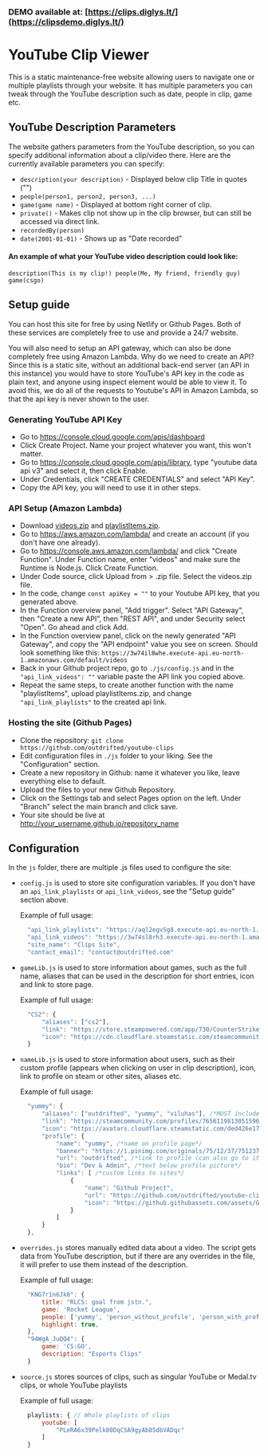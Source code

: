 ### DEMO available at: [https://clips.diglys.lt/](https://clipsdemo.diglys.lt/)
# YouTube Clip Viewer
This is a static maintenance-free website allowing users to navigate one or multiple playlists through your website. It has multiple parameters you can tweak through the YouTube description such as date, people in clip, game etc.

## YouTube Description Parameters
The website gathers parameters from the YouTube description, so you can specify additional information about a clip/video there. Here are the currently available parameters you can specify:

 - `description(your description)` - Displayed below clip Title in quotes ("")
 - `people(person1, person2, person3, ...)`
 - `game(game name)` - Displayed at bottom right corner of clip.
 - `private()` - Makes clip not show up in the clip browser, but can still be accessed via direct link.
 - `recordedBy(person)`
 - `date(2001-01-01)` - Shows up as "Date recorded"

#### An example of what your YouTube video description could look like:
```
description(This is my clip!) people(Me, My friend, friendly guy) game(csgo)
```

## Setup guide
You can host this site for free by using Netlify or Github Pages. Both of these services are completely free to use and provide a 24/7 website. 

You will also need to setup an API gateway, which can also be done completely free using Amazon Lambda. Why do we need to create an API? Since this is a static site, without an additional back-end server (an API in this instance) you would have to store YouTube's API key in the code as plain text, and anyone using inspect element would be able to view it. To avoid this, we do all of the requests to Youtube's API in Amazon Lambda, so that the api key is never shown to the user.

### Generating YouTube API Key
* Go to https://console.cloud.google.com/apis/dashboard
* Click Create Project. Name your project whatever you want, this won't matter.
* Go to https://console.cloud.google.com/apis/library, type "youtube data api v3" and select it, then click Enable.
* Under Credentials, click "CREATE CREDENTIALS" and select "API Key".
* Copy the API key, you will need to use it in other steps.

### API Setup (Amazon Lambda)
* Download [videos.zip](https://github.com/outdrifted/youtube-clips/releases/download/2.0/videos.zip) and [playlistItems.zip](https://github.com/outdrifted/youtube-clips/releases/download/2.0/playlistItems.zip).
* Go to https://aws.amazon.com/lambda/ and create an account (if you don't have one already).
* Go to https://console.aws.amazon.com/lambda/ and click "Create Function". Under Function name, enter "videos" and make sure the Runtime is Node.js. Click Create Function.
* Under Code source, click Upload from > .zip file. Select the videos.zip file.
* In the code, change `const apiKey = ""` to your Youtube API key, that you generated above.
* In the Function overview panel, "Add trigger". Select "API Gateway", then "Create a new API", then "REST API", and under Security select "Open". Go ahead and click Add.
* In the Function overview panel, click on the newly generated "API Gateway", and copy the "API endpoint" value you see on screen. Should look something like this: `https://3w74il8whe.execute-api.eu-north-1.amazonaws.com/default/videos`
* Back in your Github project repo, go to `./js/config.js` and in the `"api_link_videos": ""` variable paste the API link you copied above.
* Repeat the same steps, to create another function with the name "playlistItems", upload playlistItems.zip, and change `"api_link_playlists"` to the created api link.

### Hosting the site (Github Pages)
* Clone the repository: `git clone https://github.com/outdrifted/youtube-clips`
* Edit configuration files in `./js` folder to your liking. See the "Configuration" section.
* Create a new repository in Github: name it whatever you like, leave everything else to default.
* Upload the files to your new Github Repository.
* Click on the Settings tab and select Pages option on the left. Under "Branch" select the main branch and click save.
* Your site should be live at http://your_username.github.io/repository_name

## Configuration
In the `js` folder, there are multiple .js files used to configure the site:
- `config.js` is used to store site configuration variables. If you don't have an `api_link_playlists` or `api_link_videos`, see the "Setup guide" section above.

  Example of full usage:
  ```js
	"api_link_playlists": "https://aql2egv5g8.execute-api.eu-north-1.amazonaws.com/default/playlistItems",
	"api_link_videos": "https://3w74sl8rh3.execute-api.eu-north-1.amazonaws.com/default/videos",
	"site_name": "Clips Site",
	"contact_email": "contact@outdrifted.com"
  ```
- `gameLib.js` is used to store information about games, such as the full name, aliases that can be used in the description for short entries, icon and link to store page.

  Example of full usage:
  ```js
	"CS2": {
		"aliases": ["cs2"],
		"link": "https://store.steampowered.com/app/730/CounterStrike_2/",
		"icon": "https://cdn.cloudflare.steamstatic.com/steamcommunity/public/images/apps/730/8dbc71957312bbd3baea65848b545be9eae2a355.jpg"
	}
  ```
- `nameLib.js` is used to store information about users, such as their custom profile (appears when clicking on user in clip description), icon, link to profile on steam or other sites, aliases etc.

  Example of full usage:
  ```js
	"yummy": {
		"aliases": ["outdrifted", "yummy", "viluhas"], /*MUST include ALL names (even the key of this object "yummy")*/
		"link": "https://steamcommunity.com/profiles/76561198130515965", /*Link to steam profile*/
		"icon": "https://avatars.cloudflare.steamstatic.com/ded426e17ff06a0a6dd124b5b04691ff1c89442c_full.jpg",
		"profile": {
			"name": "yummy", /*name on profile page*/
			"banner": "https://i.pinimg.com/originals/75/12/37/751237d9a75bfbe1ba9fb681c9ed5e0d.jpg", /*photo on profile page*/
			"url": "outdrifted", /*link to profile (can also go to it by entering an alias)*/
			"bio": "Dev & Admin", /*text below profile picture*/
			"links": [ /*custom links to sites*/
				{
					"name": "Github Project",
					"url": "https://github.com/outdrifted/youtube-clips",
					"icon": "https://github.githubassets.com/assets/GitHub-Mark-ea2971cee799.png"
				}
			]
		}
	},
  ```
- `overrides.js` stores manually edited data about a video. The script gets data from YouTube description, but if there are any overrides in the file, it will prefer to use them instead of the description.

  Example of full usage:
  ```js
	"KNG7r1n6Jk8": {
		title: "RLCS: goal from jstn.",
		game: 'Rocket League',
		people: ['yummy', 'person_without_profile', 'person_with_profile'],
		highlight: true,
	},
	"94WgA_JuQQ4": {
		game: 'CS:GO',
		description: "Esports Clips"
	}
  ```
- `source.js` stores sources of clips, such as singular YouTube or Medal.tv clips, or whole YouTube playlists

  Example of full usage:
  ```js
	playlists: { // Whole playlists of clips
		youtube: [
			"PLeRA6x39Pelk80DqCSA9gyAb85dbVADqc"
		]
	}
  ```
